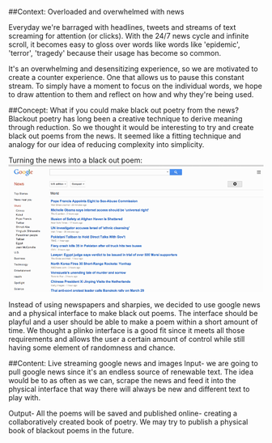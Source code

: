##Context: Overloaded and overwhelmed with news

Everyday we're barraged with headlines, tweets and streams of text screaming for attention (or clicks). With the 24/7 news cycle and infinite scroll, it becomes easy to gloss over words like words like 'epidemic', 'terror', 'tragedy' because their usage has become so common. 

It's an overwhelming and desensitizing experience, so we are motivated to create a counter experience. One that allows us to pause this constant stream. To simply have a moment to focus on the individual words, we hope to draw attention to them and reflect on how and why they're being used. 

##Concept: What if you could make black out poetry from the news?
Blackout poetry has long been a creative technique to derive meaning through reduction. So we thought it would be interesting to try and create black out poems from the news. It seemed like a fitting technique and analogy for our idea of reducing complexity into simplicity. 

Turning the news into a black out poem:
![Example Image](../project_images/Blackout_poem.gif?raw=true "Example Image")


Instead of using newspapers and sharpies, we decided to use google news and a physical interface to make black out poems. The interface should be playful and a user should be able to make a poem within a short amount of time. We thought a plinko interface is a good fit since it meets all those requirements and allows the user a certain amount of control while still having some element of randomness and chance.  

##Content: Live streaming google news and images
Input- we are going to pull google news since it's an endless source of renewable text. The idea would be to as often as we can, scrape the news and feed it into the physical interface that way there will always be new and different text to play with. 

Output- All the poems will be saved and published online- creating a collaboratively created book of poetry. We may try to publish a physical book of blackout poems in the future. 








